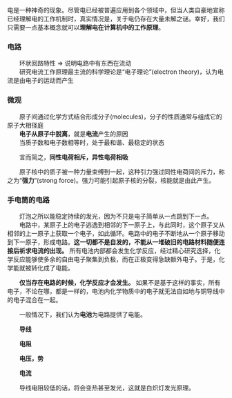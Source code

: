 电是一种神奇的现象。尽管电已经被普遍应用到各个领域中，但当人类自豪地宣称已经理解电的工作机制时，真实情况是，关于电仍存在大量未解之谜。幸好，我们只需要一点基本概念就可以**理解电在计算机中的工作原理**。

### 电路

&emsp;&emsp;环状回路特性 => 说明电路中有东西在流动  
&emsp;&emsp;研究电流工作原理最主流的科学理论是“电子理论”(electron theory)，认为电流是由电子的运动而产生  

### 微观  

&emsp;&emsp;原子间通过化学方式结合形成分子(molecules)，分子的性质通常与组成它的原子大相径庭  
&emsp;&emsp;**电子从原子中脱离**，就是**电流**产生的原因  
&emsp;&emsp;当质子数和电子数相等时，处于最和谐、最稳定的状态

&emsp;&emsp;言而简之，**同性电荷相斥，异性电荷相吸**

&emsp;&emsp;原子核中的质子被一种力量束缚到一起，这种引力强过同性电荷间的斥力，称之为“**强力**”(strong force)。强力可能引起原子核的分裂，核能就是由此产生。  

### 手电筒的电路

&emsp;&emsp;灯泡之所以能稳定持续的发光，因为不只是电子简单从一点跳到下一点。  
&emsp;&emsp;电路中，某原子上的电子逃逸到相邻的下一原子上，与此同时，这个原子又从相邻的上一原子上获取一个电子，如此循环。电路中的电子不断地从一个原子移动到下一原子，形成电路。**这一切都不是自发的，不能从一堆破旧的电路材料随便连接后祈求电流的出现。** 所有电池内部都会发生化学反应，经过精心研究选择，化学反应能够使多余的自由电子聚集到负极，而在正极变得急缺额外电子。于是，化学能就被转化成了电能。  

&emsp;&emsp;**仅当存在电路的时候，化学反应才会发生。** 如果不是基于这样的事实，所有电子，不论在哪，都是一样的，电池内化学物质中的电子就无法自如地与铜导线中的电子混合在一起。

&emsp;&emsp;一般情况下，我们认为**电池**为电路提供了电能。

&emsp;&emsp;**导线**

&emsp;&emsp;**电阻**

&emsp;&emsp;**电压，势**

&emsp;&emsp;**电流**

&emsp;&emsp;导线电阻较低的话，将会变热甚至发光，这就是白炽灯发光原理。